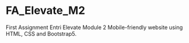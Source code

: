 # FA_Elevate_M2
First Assignment Entri Elevate Module 2
Mobile-friendly website using HTML, CSS and Bootstrap5.
